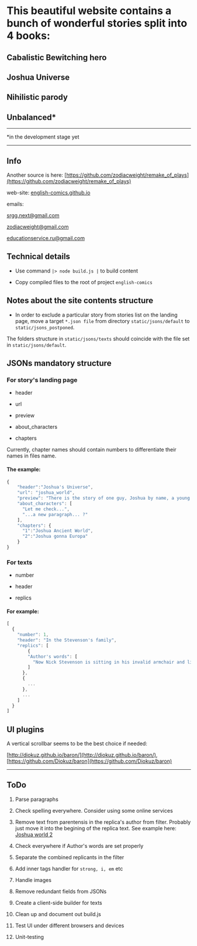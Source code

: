 # This beautiful website contains a bunch of wonderful stories split into 4 books:

## Cabalistic Bewitching hero

## Joshua Universe

## Nihilistic parody

## Unbalanced*

---

*in the development stage yet

---

## Info

Another source is here: [https://github.com/zodiacweight/remake_of_plays](https://github.com/zodiacweight/remake_of_plays)

web-site: [english-comics.github.io](https://english-comics.github.io)

emails:

[srgg.next@gmail.com](srgg.next@gmail.com)

[zodiacweight@gmail.com](zodiacweight@gmail.com)

[educationservice.ru@gmail.com](educationservice.ru@gmail.com)

## Technical details

* Use command <code>|> node build.js |</code> to build content

* Copy compiled files to the root of project <code>english-comics</code>

## Notes about the site contents structure

* In order to exclude a particular story from stories list on the landing page, move a target <code>*.json file</code> from directory <code>static/jsons/default</code> to <code>static/jsons_postponed</code>. 

The folders structure in <code>static/jsons/texts</code> should coincide with the file set in <code>static/jsons/default</code>.

## JSONs mandatory structure

### For story's landing page

* header

* url

* preview

* about_characters

* chapters

Currently, chapter names should contain numbers to differentiate their names in files name.

#### The example:

```js
{
    "header":"Joshua's Universe",
    "url": "joshua_world",
    "preview": "There is the story of one guy, Joshua by name, a young scientist, who adored Universe and all the stuff like this. He wanted to go to other worlds. And actually, he did.",
    "about_characters": [
      "Let me check...",
      "...a new paragraph... ?"
    ],
    "chapters": {
      "1":"Joshua Ancient World",
      "2":"Joshua gonna Europa"
    }
}
```

### For texts

* number

* header

* replics

#### For example:

```js
[
  {
    "number": 1,
    "header": "In the Stevenson's family",
    "replics": [
        {
        "Author's words": [
          "Now Nick Stevenson is sitting in his invalid armchair and listening the radio. He has been sitting so for a long time, but suddenly he listened that Sophie has come. Sophie entered in the room."
        ]
      },
      {
        ...
      },
      ...
    ]
  }
]
```

## UI plugins

A vertical scrollbar seems to be the best choice if needed: 

[http://diokuz.github.io/baron/](http://diokuz.github.io/baron/), [https://github.com/Diokuz/baron](https://github.com/Diokuz/baron)

---

## ToDo

1. Parse paragraphs

1. Check spelling everywhere. Consider using some online services

2. Remove text from parentensis in the replica's author from filter. Probably just move it into the begining of the replica text. See example here: [Joshua world 2](https://english-comics.github.io/joshua_world-2.html)

2. Check everywhere if Author's words are set properly

2. Separate the combined replicants in the filter

2. Add inner tags handler for <code>strong, i, em</code> etc

2. Handle images

3. Remove redundant fields from JSONs

4. Create a client-side builder for texts

5. Clean up and document out build.js

6. Test UI under different browsers and devices

7. Unit-testing 

